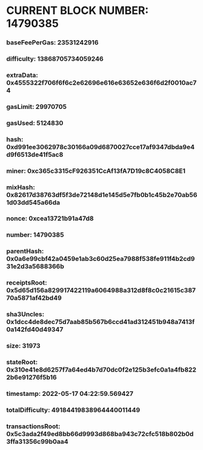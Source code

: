# CURRENT BLOCK NUMBER: 14790385

### baseFeePerGas: 23531242916
### difficulty: 13868705734059246
### extraData: 0x4555322f706f6f6c2e62696e616e63652e636f6d2f0010ac74
### gasLimit: 29970705
### gasUsed: 5124830
### hash: 0xd991ee3062978c30166a09d6870027cce17af9347dbda9e4d9f6513de41f5ac8
### miner: 0xc365c3315cF926351CcAf13fA7D19c8C4058C8E1
### mixHash: 0x82617d38763df5f3de72148d1e145d5e7fb0b1c45b2e70ab561d03dd545a66da
### nonce: 0xcea13721b91a47d8
### number: 14790385
### parentHash: 0x0a6e99cbf42a0459e1ab3c60d25ea7988f538fe911f4b2cd931e2d3a5688366b
### receiptsRoot: 0x5d65d156a829917422119a6064988a312d8f8c0c21615c38770a5871af42bd49
### sha3Uncles: 0x1dcc4de8dec75d7aab85b567b6ccd41ad312451b948a7413f0a142fd40d49347
### size: 31973
### stateRoot: 0x310e41e8d6257f7a64ed4b7d70dc0f2e125b3efc0a1a4fb8222b6e91276f5b16
### timestamp: 2022-05-17 04:22:59.569427
### totalDifficulty: 49184419838964440011449
### transactionsRoot: 0x5c3ada2f49ed8bb66d9993d868ba943c72cfc518b802b0d3ffa31356c99b0aa4
